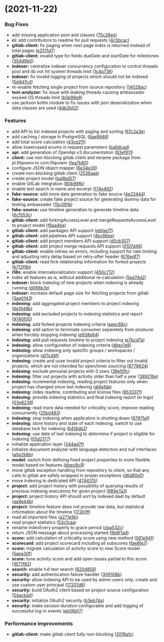 #  (2021-11-22)


### Bug Fixes

* add missing application pom and classes ([75c26ee](https://github.com/Roche/the-ambassador/commit/75c26ee6cdc434bee3d502b6c6ce828e627d8fb2))
* **ci:** add contributors to readme for pull requests ([4c5bcac](https://github.com/Roche/the-ambassador/commit/4c5bcac93c4cd4dbf01c4cbde913ad8b7c1f4e41))
* **gitlab-client:** fix paging when next page index is returned instead of total pages ([e2511d7](https://github.com/Roche/the-ambassador/commit/e2511d72a8bedf56e58ba1f64ced2a61cbaa41a3))
* **gitlab-client:** invalid type for fields dueDate and startDate for milestones ([354d9b0](https://github.com/Roche/the-ambassador/commit/354d9b0bc509a3caf2e3e270886af80cf11ff968))
* **indexer:** centralize indexer concurrency configuration to control threads pool and do not hit system threads limit ([1c4a736](https://github.com/Roche/the-ambassador/commit/1c4a736bc9f63ba703beb6aef6edbe0d192185f8))
* **indexer:** fix invalid logging of projects which should not be indexed ([5d4d7cd](https://github.com/Roche/the-ambassador/commit/5d4d7cde083a2eaad37c0b89fe27903aa3ecda30))
* re-enable fetching single project from source repository ([14026ac](https://github.com/Roche/the-ambassador/commit/14026acc41e41ac9bd2a8cc56b3d7f865666c5f2))
* **text-analyzer:** fix issue with leaking threads causing ambassador exceed OS threads limit ([b5b99e8](https://github.com/Roche/the-ambassador/commit/b5b99e8bfa28d7a4ee2532db53dd39541e789933))
* use jackson kotlin module to fix issues with json deserialization when data classes are used ([4db2b02](https://github.com/Roche/the-ambassador/commit/4db2b02bc91e4700ac9ec1268df650b63937ce24))


### Features

* add API to list indexed projects with paging and sorting ([87c2a3e](https://github.com/Roche/the-ambassador/commit/87c2a3efbd30954cc4e7b7b79365d6d4f3e3a5ea))
* add caching / storage in PostgreSQL ([6ae9948](https://github.com/Roche/the-ambassador/commit/6ae994864ac2527306a1a07c91c1e58d7e8a55b2))
* add total score calculation ([43ce21f](https://github.com/Roche/the-ambassador/commit/43ce21ff0fb2ad8b03843ba110cdddd736cf780c))
* allow lowercased enums in request parameters ([ba9dcad](https://github.com/Roche/the-ambassador/commit/ba9dcadf7df5d0670a673fe119ea4b5aac846de3))
* **api:** add generation of OpenApi v3 documentation ([83ef611](https://github.com/Roche/the-ambassador/commit/83ef6114c712586dea95836a0dd546d3fb7b62bf))
* **client:** use non-blocking gitlab client and rename package from pl.filipowm to com.filipowm ([fea7b60](https://github.com/Roche/the-ambassador/commit/fea7b60432f715c0981be1eb295298718b84295e))
* configure JSON object mapper ([6e34e39](https://github.com/Roche/the-ambassador/commit/6e34e397c4b73a135f7ecd68b9e9ce7410c562a0))
* create non-blocking gitlab client ([2536aae](https://github.com/Roche/the-ambassador/commit/2536aaecc466e11410025229d9d7e3c1d626996e))
* create project model ([ba9bd57](https://github.com/Roche/the-ambassador/commit/ba9bd57db9955b5a359092694afd1dedabbd480a))
* enable GitLab integration ([80b98fb](https://github.com/Roche/the-ambassador/commit/80b98fbe98b36b9e182ba7c153ec6e1c0ae86521))
* enable text search in name and excerpt ([f74e492](https://github.com/Roche/the-ambassador/commit/f74e492b29f3558e2088df495cc90984f27a9b5c))
* **fake-source:** add more data generation to fake source ([4e22444](https://github.com/Roche/the-ambassador/commit/4e2244494cfaf18efb1407faad80a679638d56ad))
* **fake-source:** create fake project source for generating dummy data for testing ambassador ([15c091b](https://github.com/Roche/the-ambassador/commit/15c091b9ae0f294f968b97d0f49814f9c326b695))
* **fake-source:** use timeline generation to generate timeline data ([6c1553c](https://github.com/Roche/the-ambassador/commit/6c1553cb8e3d26afddef825080290ab156db4868))
* **gitlab-client:** add forkingAccessLevel and mergeRequestsAccessLevel to project model ([f6aa4be](https://github.com/Roche/the-ambassador/commit/f6aa4be7739b183ffca5cb4974ea505460aeffa5))
* **gitlab-client:** add packages API support ([ebfae7f](https://github.com/Roche/the-ambassador/commit/ebfae7fcb7b21f093d095375e2513bcd0435cccf))
* **gitlab-client:** add pipelines API support ([4bc66ee](https://github.com/Roche/the-ambassador/commit/4bc66ee2916372dcf547be567161ca66e854114b))
* **gitlab-client:** add project members API support ([d5cb307](https://github.com/Roche/the-ambassador/commit/d5cb3070b5d0857b8ccaeda88dafa5bbc905b9bf))
* **gitlab-client:** add project merge requests API support ([0107d46](https://github.com/Roche/the-ambassador/commit/0107d4680a72223528935994d03f87ee307beb3b))
* **gitlab-client:** enable retries on errors, including support for rate limiting and adjusting retry delay based on retry-after header ([676edf7](https://github.com/Roche/the-ambassador/commit/676edf70d4d8a5582d4ba03105e67221f3cdd69c))
* **gitlab-client:** read fork relationship information for forked projects ([b712f9b](https://github.com/Roche/the-ambassador/commit/b712f9bcc116231dea26f1468037fd59ed006505))
* **i18n:** enable internationalization support ([450c712](https://github.com/Roche/the-ambassador/commit/450c712a5ff3c828fd4c8439b5a1a2f6d2c50fe7))
* index all features as is, without additional re-calculation ([5ed74d2](https://github.com/Roche/the-ambassador/commit/5ed74d202c83aea90c9cf2d7eeac50199ca654a2))
* **indexer:** block indexing of new projects when indexing is already running ([d066b7e](https://github.com/Roche/the-ambassador/commit/d066b7e587e51da072f9c48f4ff7402582b755c1))
* **indexer:** increase default page size for fetching projects from gitlab ([3ae0143](https://github.com/Roche/the-ambassador/commit/3ae0143e506b1e85705fd17a6fe17a4e3293a386))
* **indexing:** add aggregated project members to project indexing ([6e1948b](https://github.com/Roche/the-ambassador/commit/6e1948b1f962bc8288d6ee010253a8b7d7cc09c6))
* **indexing:** add excluded projects to indexing statistics and report ([9740f00](https://github.com/Roche/the-ambassador/commit/9740f00a1c6e07221b992a0047906042c32db229))
* **indexing:** add forked projects indexing criteria ([aeec88c](https://github.com/Roche/the-ambassador/commit/aeec88c5ff441ace10984ad158b2dfe60e33c634))
* **indexing:** add option to terminate consumer separetely from producer when forcibly stopping indexing ([e938e64](https://github.com/Roche/the-ambassador/commit/e938e64e0ad5fc261b705c9a63c6da63c9e7e93d))
* **indexing:** add pull requests timeline to project indexing ([e7bcd7a](https://github.com/Roche/the-ambassador/commit/e7bcd7ab658d7907bf052d3adebb8f4c65f232e4))
* **indexing:** allow configuration of indexing criteria ([dbec1e8](https://github.com/Roche/the-ambassador/commit/dbec1e8648346ea8802646c79a401ade8ffee03f))
* **indexing:** allow indexing only specific groups / workspaces / organizations ([af7cd4f](https://github.com/Roche/the-ambassador/commit/af7cd4ff61845bc340dbd7614204df64d0a7bbd2))
* **indexing:** create and uuse invalid project criteria to filter out invalid projects, which are not intended for open/inner sourcing ([8778624](https://github.com/Roche/the-ambassador/commit/87786247ea3945aaf8da6cbb26df5dadd10c5051))
* **indexing:** exclude personal projects with 0 stars ([39e10fc](https://github.com/Roche/the-ambassador/commit/39e10fc0e6ac9cac2973f290d92b3e7b72137d63))
* **indexing:** filter out projects with activity older than half a year ([389216e](https://github.com/Roche/the-ambassador/commit/389216e3b910bab06399dcfc54e8dd9b6cef8e50))
* **indexing:** incremental indexing, reading project features only when project has changed since last indexing ([af4efda](https://github.com/Roche/the-ambassador/commit/af4efda74943d7de3d72d84fab86fffcb105f5d9))
* **indexing:** index readme, contributing and license files ([653337f](https://github.com/Roche/the-ambassador/commit/653337fb266569ed0fe759d2d8c14ee1514f1d03))
* **indexing:** provide indexing statistics and final indexing report (in logs) ([03e6239](https://github.com/Roche/the-ambassador/commit/03e6239ade404721bdb6c8d990320fa5485a6158))
* **indexing:** read more data needed for criticality score, improve reading concurrently ([25bd483](https://github.com/Roche/the-ambassador/commit/25bd483c05fe19850b4a253a04fefcb442b32341))
* **indexing:** stop indexing when application is shutting down ([6797fa1](https://github.com/Roche/the-ambassador/commit/6797fa1ea0ff88ad740ff1ee2161bfc4e16a0418))
* **indexing:** store history and state of each indexing, switch to use database lock for indexing ([6418db2](https://github.com/Roche/the-ambassador/commit/6418db20fda40e76dcadf3a2820621645adde46a))
* **indexing:** use date of last indexing to determine if project is eligible for indexing ([05d2177](https://github.com/Roche/the-ambassador/commit/05d21779905c3389166d9d7938d1ab2de33123b5))
* initialize application layer ([344ad7f](https://github.com/Roche/the-ambassador/commit/344ad7f5a1dc5704ba98066e4584845b1a9734c8))
* initialize document analyzer with language detection and null interfaces ([a0e2b6b](https://github.com/Roche/the-ambassador/commit/a0e2b6be35b9698f197a42a41a8b51df5fa5646d))
* **model:** switch from defining fixed project properties to more flexible model based on features ([bbec8c9](https://github.com/Roche/the-ambassador/commit/bbec8c9af38a9343f8d3f904a25dc86895ed8d1a))
* move gitlab exception handling from repository to client, so that any calls to gitlab are safely wrapped in proper exceptions ([d6d80e5](https://github.com/Roche/the-ambassador/commit/d6d80e596f7ed9c46fbbb8912226ec586f3b46d0))
* move indexing to dedicated API ([4744315](https://github.com/Roche/the-ambassador/commit/47443157ecbd7926a9e8ca346fc59a7dc889fd5e))
* **project:** add project history with possibility of querying results of previous indexing executions for given project ([989e7a3](https://github.com/Roche/the-ambassador/commit/989e7a3b0bc0cf085a72ebcf967f19b92ee4d862))
* **project:** project history API should sort by indexed daet by default ([aa4e44b](https://github.com/Roche/the-ambassador/commit/aa4e44b0ffae2ed1ff4d843c0b98ea91a4dc86d7))
* **project:** timeline feature does not provide raw data, but statistical information about the timeline ([172b1ff](https://github.com/Roche/the-ambassador/commit/172b1ff901a23ee57b6064f3d2c4c0bc15d0a9b2))
* read all important files ([a271e9b](https://github.com/Roche/the-ambassador/commit/a271e9b218d148f64be05b74242183051d1e7ddb))
* read project statistics ([53c1caa](https://github.com/Roche/the-ambassador/commit/53c1caa84c82d500aeeeb99793094f587f80a3f0))
* rename indexEvery property to grace period ([cba532c](https://github.com/Roche/the-ambassador/commit/cba532c42d09c038aa46ba0361eafc4e5b17a7e0))
* return JSON message about processing started ([9b8f1ad](https://github.com/Roche/the-ambassador/commit/9b8f1adb54df9d0115f8d30cf331031ebc8a0877))
* **score:** add calculation of criticality score using new method ([061e94f](https://github.com/Roche/the-ambassador/commit/061e94f69ee4a421d897907f5277437ef90eee74))
* **scorecard:** add project scorecard including all subscores ([fae8fe7](https://github.com/Roche/the-ambassador/commit/fae8fe763851225ade79fc4ff1f8a412cc117439))
* **score:** migrate calculation of activity score to new Score model ([5aea30f](https://github.com/Roche/the-ambassador/commit/5aea30fb97cdd097a06eac44bcbc1ed34e131af8))
* **score:** tune activity score and add open issues partial to this score ([1677f92](https://github.com/Roche/the-ambassador/commit/1677f92e523a34439e768818f361b1a5d3b24cc5))
* **search:** enable full text search ([820d858](https://github.com/Roche/the-ambassador/commit/820d858f0a2d5f357cc787142ce839448b441c83))
* **security:** add authentication failure handler ([309108b](https://github.com/Roche/the-ambassador/commit/309108bce205d913692c927abe039cf53b4b004a))
* **security:** allow indexing API to be used by admin users only, create and use custom user principal ([17207d6](https://github.com/Roche/the-ambassador/commit/17207d6b83e98bc22e431c240051c25e684642a2))
* **security:** build OAuth2 client based on project source configuration ([54acba0](https://github.com/Roche/the-ambassador/commit/54acba0d81853b5ab8fb82248903f997edf17316))
* **security:** initialize OAuth2 security ([b3eb74a](https://github.com/Roche/the-ambassador/commit/b3eb74aea4591e35bf86578d468956b33df717b2))
* **security:** make session duration configurable and add logging of successful log-in events ([eb06bf7](https://github.com/Roche/the-ambassador/commit/eb06bf75e2f64546e6b55806da096e60bc46c819))


### Performance Improvements

* **gitlab-client:** make gitlab client fully non-blocking ([3016afc](https://github.com/Roche/the-ambassador/commit/3016afc255caf3e6b5604d21b406acb9dc26ae78))



